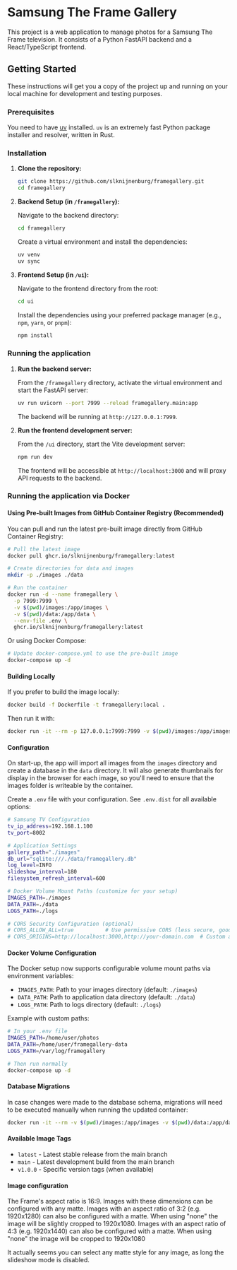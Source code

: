 # Samsung The Frame Gallery

This project is a web application to manage photos for a Samsung The Frame television. It consists of a Python FastAPI backend and a React/TypeScript frontend.

## Getting Started

These instructions will get you a copy of the project up and running on your local machine for development and testing purposes.

### Prerequisites

You need to have [uv](https://github.com/astral-sh/uv) installed. `uv` is an extremely fast Python package installer and resolver, written in Rust.

### Installation

1.  **Clone the repository:**

    ```bash
    git clone https://github.com/slknijnenburg/framegallery.git
    cd framegallery
    ```

2.  **Backend Setup (in `/framegallery`):**

    Navigate to the backend directory:
    ```bash
    cd framegallery
    ```

    Create a virtual environment and install the dependencies:
    ```bash
    uv venv
    uv sync
    ```

3.  **Frontend Setup (in `/ui`):**

    Navigate to the frontend directory from the root:
    ```bash
    cd ui
    ```

    Install the dependencies using your preferred package manager (e.g., `npm`, `yarn`, or `pnpm`):
    ```bash
    npm install
    ```

### Running the application

1.  **Run the backend server:**

    From the `/framegallery` directory, activate the virtual environment and start the FastAPI server:
    ```bash
    uv run uvicorn --port 7999 --reload framegallery.main:app
    ```
    The backend will be running at `http://127.0.0.1:7999`.

2.  **Run the frontend development server:**

    From the `/ui` directory, start the Vite development server:
    ```bash
    npm run dev
    ```
    The frontend will be accessible at `http://localhost:3000` and will proxy API requests to the backend.

### Running the application via Docker

#### Using Pre-built Images from GitHub Container Registry (Recommended)

You can pull and run the latest pre-built image directly from GitHub Container Registry:

```bash
# Pull the latest image
docker pull ghcr.io/slknijnenburg/framegallery:latest

# Create directories for data and images
mkdir -p ./images ./data

# Run the container
docker run -d --name framegallery \
  -p 7999:7999 \
  -v $(pwd)/images:/app/images \
  -v $(pwd)/data:/app/data \
  --env-file .env \
  ghcr.io/slknijnenburg/framegallery:latest
```

Or using Docker Compose:

```bash
# Update docker-compose.yml to use the pre-built image
docker-compose up -d
```

#### Building Locally

If you prefer to build the image locally:

```bash
docker build -f Dockerfile -t framegallery:local .
```

Then run it with:
```bash
docker run -it --rm -p 127.0.0.1:7999:7999 -v $(pwd)/images:/app/images -v $(pwd)/data:/app/data framegallery:local
```

#### Configuration

On start-up, the app will import all images from the `images` directory and create a database in the `data` directory.
It will also generate thumbnails for display in the browser for each image, so you'll need to ensure that the images folder is writeable by the container.

Create a `.env` file with your configuration. See `.env.dist` for all available options:

```bash
# Samsung TV Configuration
tv_ip_address=192.168.1.100
tv_port=8002

# Application Settings
gallery_path="./images"
db_url="sqlite:///./data/framegallery.db"
log_level=INFO
slideshow_interval=180
filesystem_refresh_interval=600

# Docker Volume Mount Paths (customize for your setup)
IMAGES_PATH=./images
DATA_PATH=./data
LOGS_PATH=./logs

# CORS Security Configuration (optional)
# CORS_ALLOW_ALL=true          # Use permissive CORS (less secure, good for development/testing)
# CORS_ORIGINS=http://localhost:3000,http://your-domain.com  # Custom allowed origins
```

#### Docker Volume Configuration

The Docker setup now supports configurable volume mount paths via environment variables:

- `IMAGES_PATH`: Path to your images directory (default: `./images`)
- `DATA_PATH`: Path to application data directory (default: `./data`)
- `LOGS_PATH`: Path to logs directory (default: `./logs`)

Example with custom paths:
```bash
# In your .env file
IMAGES_PATH=/home/user/photos
DATA_PATH=/home/user/framegallery-data
LOGS_PATH=/var/log/framegallery

# Then run normally
docker-compose up -d
```

#### Database Migrations

In case changes were made to the database schema, migrations will need to be executed manually when running the updated container:

```bash
docker run -it --rm -v $(pwd)/images:/app/images -v $(pwd)/data:/app/data ghcr.io/slknijnenburg/framegallery:latest uv run alembic upgrade head
```

#### Available Image Tags

- `latest` - Latest stable release from the main branch
- `main` - Latest development build from the main branch
- `v1.0.0` - Specific version tags (when available)

#### Image configuration

The Frame's aspect ratio is 16:9.  Images with these dimensions can be configured with any matte.
Images with an aspect ratio of 3:2 (e.g. 1920x1280) can also be configured with a matte. When using "none" the image will be slightly cropped to 1920x1080.
Images with an aspect ratio of 4:3 (e.g. 1920x1440) can also be configured with a matte. When using "none" the image will be cropped to 1920x1080

It actually seems you can select any matte style for any image, as long the slideshow mode is disabled.
